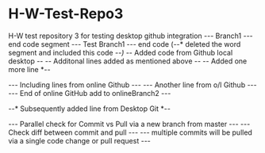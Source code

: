# H-W-Test-Repo3
H-W test repository 3 for testing desktop github integration
--- Branch1 --- end code segment
--- Test Branch1 --- end code (--* deleted the word segment and included this code *--) 
--* Added code from Github local desktop *--
--* Additonal lines added as mentioned above *--
--* Added one more line *--
      
--- Including lines from online Github ---
--- Another line from o/l Github ---
--- End of online GitHub add to onlineBranch2 ---
   
--* Subsequently added line from Desktop Git *--


--- Parallel check for Commit vs Pull via a new branch from master ---
--- Check diff between commit and pull ---
--- multiple commits will be pulled via a single code change or pull request ---
